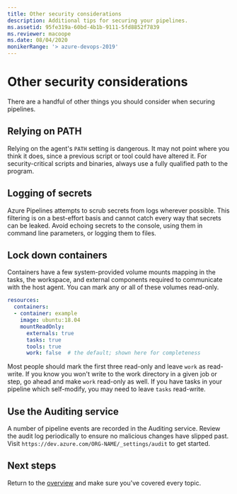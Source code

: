 ```yaml
---
title: Other security considerations
description: Additional tips for securing your pipelines.
ms.assetid: 95fe319a-60bd-4b1b-9111-5fd8852f7839
ms.reviewer: macoope
ms.date: 08/04/2020
monikerRange: '> azure-devops-2019'
---
```


# Other security considerations

There are a handful of other things you should consider when securing pipelines.

## Relying on PATH

Relying on the agent's `PATH` setting is dangerous.
It may not point where you think it does, since a previous script or tool could have altered it.
For security-critical scripts and binaries, always use a fully qualified path to the program.

## Logging of secrets

Azure Pipelines attempts to scrub secrets from logs wherever possible.
This filtering is on a best-effort basis and cannot catch every way that secrets can be leaked.
Avoid echoing secrets to the console, using them in command line parameters, or logging them to files.

## Lock down containers

Containers have a few system-provided volume mounts mapping in the tasks, the workspace, and external components required to communicate with the host agent.
You can mark any or all of these volumes read-only.

```yaml
resources:
  containers:
  - container: example
    image: ubuntu:18.04
    mountReadOnly:
      externals: true
      tasks: true
      tools: true
      work: false  # the default; shown here for completeness
```

Most people should mark the first three read-only and leave `work` as read-write.
If you know you won't write to the work directory in a given job or step, go ahead and make `work` read-only as well.
If you have tasks in your pipeline which self-modify, you may need to leave `tasks` read-write.


## Use the Auditing service

A number of pipeline events are recorded in the Auditing service.
Review the audit log periodically to ensure no malicious changes have slipped past.
Visit `https://dev.azure.com/ORG-NAME/_settings/audit` to get started.

## Next steps

Return to the [overview](overview.md) and make sure you've covered every topic.
